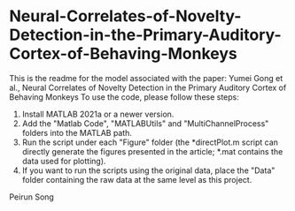 # Neural-Correlates-of-Novelty-Detection-in-the-Primary-Auditory-Cortex-of-Behaving-Monkeys
This is the readme for the model associated with the paper:
Yumei Gong et al., Neural Correlates of Novelty Detection in the Primary Auditory Cortex of Behaving Monkeys
To use the code, please follow these steps:

1. Install MATLAB 2021a or a newer version.
2. Add the "Matlab Code", "MATLABUtils" and "MultiChannelProcess" folders into the MATLAB path.
3. Run the script under each "Figure" folder (the *directPlot.m script can directly generate the figures presented in the article; *.mat contains the data used for plotting).
4. If you want to run the scripts using the original data, place the "Data" folder containing the raw data at the same level as this project.

Peirun Song
